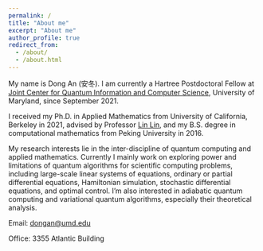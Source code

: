 ```yaml
---
permalink: /
title: "About me"
excerpt: "About me"
author_profile: true
redirect_from: 
  - /about/
  - /about.html
---
```


My name is Dong An (安冬). I am currently a Hartree Postdoctoral Fellow at [Joint Center for Quantum Information and Computer Science](https://quics.umd.edu), University of Maryland, since September 2021. 

I received my Ph.D. in Applied Mathematics from University of California, Berkeley in 2021, advised by Professor [Lin Lin](https://math.berkeley.edu/~linlin/), and my B.S. degree in computational mathematics from Peking University in 2016. 

My research interests lie in the inter-discipline of quantum computing and applied mathematics. Currently I mainly work on exploring power and limitations of quantum algorithms for scientific computing problems, including large-scale linear systems of equations, ordinary or partial differential equations, Hamiltonian simulation, stochastic differential equations, and optimal control. I’m also interested in adiabatic quantum computing and variational quantum algorithms, especially their theoretical analysis. 

  Email: dongan@umd.edu
  
  Office: 3355 Atlantic Building
